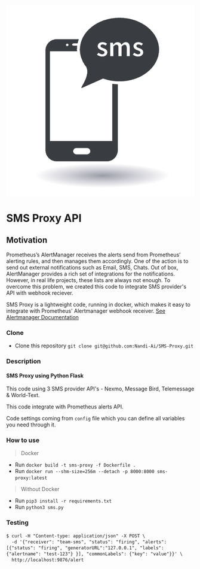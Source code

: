 ![Alt text](./sms.png?raw=true "SMS")


# SMS Proxy API

## Motivation

Prometheus’s AlertManager receives the alerts send from Prometheus’ alerting rules, and then manages them accordingly. One of the action is to send out external notifications such as Email, SMS, Chats. Out of box, AlertManager provides a rich set of integrations for the notifications. However, in real life projects, these lists are always not enough. 
To overcome this problem,  we created this code to integrate SMS provider's API with webhook reciever.

SMS Proxy is a lightweight code, running in docker, which makes it easy to integrate with Prometheus' Alertmanager webhook receiver. [See Alertmanager Documentation](https://prometheus.io/docs/alerting/latest/configuration/#webhook_config)


### Clone

- Clone this repository `git clone git@github.com:Nandi-Ai/SMS-Proxy.git`

### Description

#### SMS Proxy using Python Flask

This code using 3 SMS provider API's - Nexmo, Message Bird, Telemessage & World-Text.

This code integrate with Prometheus alerts API.

Code settings coming from `config` file which you can define all variables you need through it.

### How to use
> Docker
- Run `docker build -t sms-proxy -f Dockerfile .`
- Run `docker run --shm-size=256m --detach -p 8000:8000 sms-proxy:latest`

> Without Docker
- Run `pip3 install -r requirements.txt`
- Run `python3 sms.py`



### Testing

```
$ curl -H "Content-type: application/json" -X POST \
  -d '{"receiver": "team-sms", "status": "firing", "alerts": [{"status": "firing", "generatorURL":"127.0.0.1", "labels": {"alertname": "test-123"} }], "commonLabels": {"key": "value"}}' \
  http://localhost:9876/alert
```
